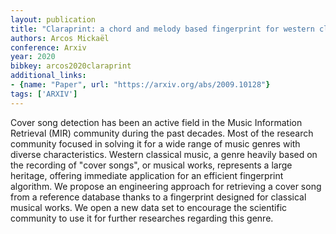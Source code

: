```yaml
---
layout: publication
title: "Claraprint: a chord and melody based fingerprint for western classical music cover detection"
authors: Arcos Mickaël
conference: Arxiv
year: 2020
bibkey: arcos2020claraprint
additional_links:
- {name: "Paper", url: "https://arxiv.org/abs/2009.10128"}
tags: ['ARXIV']
---
```

Cover song detection has been an active field in the Music Information Retrieval (MIR) community during the past decades. Most of the research community focused in solving it for a wide range of music genres with diverse characteristics. Western classical music, a genre heavily based on the recording of "cover songs", or musical works, represents a large heritage, offering immediate application for an efficient fingerprint algorithm. We propose an engineering approach for retrieving a cover song from a reference database thanks to a fingerprint designed for classical musical works. We open a new data set to encourage the scientific community to use it for further researches regarding this genre.